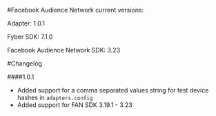 #Facebook Audience Network current versions:

Adapter: 1.0.1

Fyber SDK: 7.1.0

Facebook Audience Network SDK: 3.23

#Changelog

####1.0.1

- Added support for a comma separated values string for test device hashes in `adapters.config`
- Added support for FAN SDK 3.19.1 - 3.23

